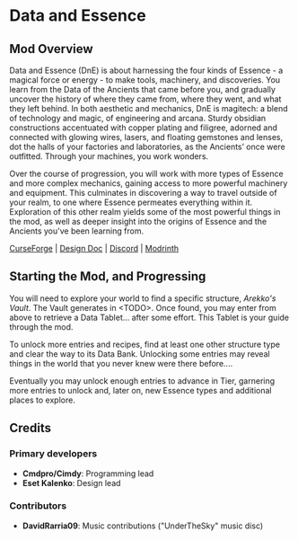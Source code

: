 # Data and Essence
## Mod Overview
Data and Essence (DnE) is about harnessing the four kinds of Essence - a magical force or energy - to make tools, machinery, and discoveries. You learn from the Data of the Ancients that came before you, and gradually uncover the history of where they came from, where they went, and what they left behind.
In both aesthetic and mechanics, DnE is magitech: a blend of technology and magic, of engineering and arcana. Sturdy obsidian constructions accentuated with copper plating and filigree, adorned and connected with glowing wires, lasers, and floating gemstones and lenses, dot the halls of your factories and laboratories, as the Ancients’ once were outfitted. Through your machines, you work wonders.

Over the course of progression, you will work with more types of Essence and more complex mechanics, gaining access to more powerful machinery and equipment. This culminates in discovering a way to travel outside of your realm, to one where Essence permeates everything within it. Exploration of this other realm yields some of the most powerful things in the mod, as well as deeper insight into the origins of Essence and the Ancients you've been learning from.

[CurseForge](https://curseforge.com/minecraft/mc-mods/data-essence) | [Design Doc](https://docs.google.com/document/d/1jXmHCer-_6um1-AJRqcDkGYyKjpoGbhyEGBNibIRoIk/edit?tab=t.0) | [Discord](https://discord.gg/yjpMkxHhNJ) | [Modrinth](https://modrinth.com/project/data-essence)

## Starting the Mod, and Progressing
You will need to explore your world to find a specific structure, *Arekko's Vault*. The Vault generates in \<TODO\>. Once found, you may enter from above to retrieve a Data Tablet... after some effort. This Tablet is your guide through the mod.

To unlock more entries and recipes, find at least one other structure type and clear the way to its Data Bank. Unlocking some entries may reveal things in the world that you never knew were there before....

Eventually you may unlock enough entries to advance in Tier, garnering more entries to unlock and, later on, new Essence types and additional places to explore.

## Credits
### Primary developers
- **Cmdpro/Cimdy**: Programming lead
- **Eset Kalenko**: Design lead
### Contributors
- **DavidRarria09**: Music contributions ("UnderTheSky" music disc)
